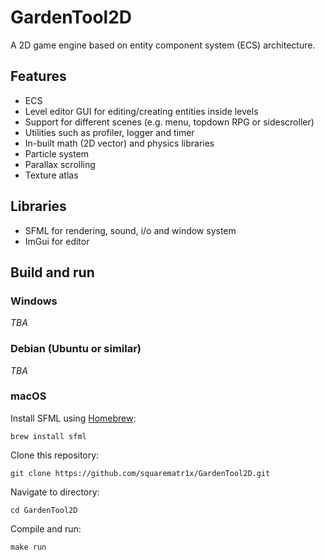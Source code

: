# GardenTool2D

A 2D game engine based on entity component system (ECS) architecture.

## Features

* ECS
* Level editor GUI for editing/creating entities inside levels
* Support for different scenes (e.g. menu, topdown RPG or sidescroller)
* Utilities such as profiler, logger and timer
* In-built math (2D vector) and physics libraries
* Particle system
* Parallax scrolling
* Texture atlas

## Libraries

* SFML for rendering, sound, i/o and window system
* ImGui for editor

## Build and run

### Windows
_TBA_

### Debian (Ubuntu or similar)
_TBA_

### macOS
Install SFML using [Homebrew](https://brew.sh/):

```
brew install sfml
```

Clone this repository:

```
git clone https://github.com/squarematr1x/GardenTool2D.git
```

Navigate to directory:

```
cd GardenTool2D
```

Compile and run:

```
make run
```